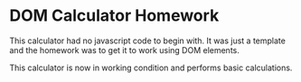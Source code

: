 # DOM Calculator Homework
This calculator had no javascript code to begin with. It was just a template and the homework was to get it to work using DOM elements.

This calculator is now in working condition and performs basic calculations.
